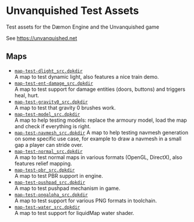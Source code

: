 Unvanquished Test Assets
========================

Test assets for the Dæmon Engine and the Unvanquished game

See https://unvanquished.net

Maps
----

- [`map-test-dlight_src.dpkdir`](src/map-test-dlight_src.dpkdir)  
  A map to test dynamic light, also features a nice train demo.
- [`map-test-ent-damage_src.dpkdir`](src/map-test-ent-damage_src.dpkdir)  
  A map to test support for damage entities (doors, buttons) and triggers heal, hurt.
- [`map-test-gravity0_src.dpkdir`](src/map-test-gravity0_src.dpkdir)  
  A map to test that gravity 0 brushes work.
- [`map-test-model_src.dpkdir`](src/map-test-model_src.dpkdir)  
  A map to help testing models: replace the armoury model, load the map and check if everything is right.
- [`map-test-navmesh_src.dpkdir`](src/map-test-navmesh_src.dpkdir)
  A map to help testing navmesh generation on some specific use case, for example to draw a navmesh in a small gap a player can stride over.
- [`map-test-normal_src.dpkdir`](src/map-test-normal_src.dpkdir)  
  A map to test normal maps in various formats (OpenGL, DirectX), also features relief mapping.
- [`map-test-pbr_src.dpkdir`](src/map-test-pbr_src.dpkdir)  
  A map to test PBR support in engine.
- [`map-test-pushpad_src.dpkdir`](src/map-test-pushpad_src.dpkdir)  
  A map to test pushpad mechanism in game.
- [`map-test-pngalpha_src.dpkdir`](src/map-test-pngalpha_src.dpkdir)  
  A map to test support for various PNG formats in toolchain.
- [`map-test-water_src.dpkdir`](src/map-test-water_src.dpkdir)  
  A map to test support for liquidMap water shader.
